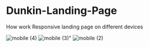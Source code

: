 # Dunkin-Landing-Page
How work Responsive landing page on different devices 

![mobile (4)](https://github.com/Pranali9922/Dunkin-Landing-Page/assets/109171261/bc26180b-22c6-45b7-b1c6-5ef10c40535a)
![mobile (3)](https://github.com/Pranali9922/Dunkin-Landing-Page/assets/109171261/e5a0b5fe-ceb2-46e2-a453-3d1c0169fe98)" 
![mobile (2)](https://github.com/Pranali9922/Dunkin-Landing-Page/assets/109171261/4752b7f2-280a-454d-8b16-a2fe78cf47e2)
